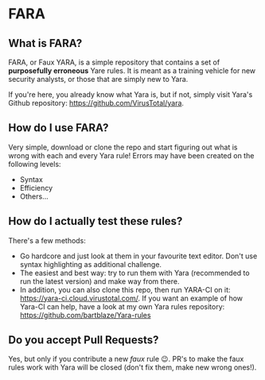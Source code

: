 # FARA

## What is FARA?
FARA, or Faux YARA, is a simple repository that contains a set of **purposefully erroneous** Yare rules. It is meant as a training vehicle for new security analysts, or those that are simply new to Yara. 

If you're here, you already know what Yara is, but if not, simply visit Yara's Github repository: https://github.com/VirusTotal/yara.

## How do I use FARA?
Very simple, download or clone the repo and start figuring out what is wrong with each and every Yara rule! Errors may have been created on the following levels:

* Syntax
* Efficiency
* Others...

## How do I actually test these rules?
There's a few methods:

* Go hardcore and just look at them in your favourite text editor. Don't use syntax highlighting as additional challenge.
* The easiest and best way: try to run them with Yara (recommended to run the latest version) and make way from there.
* In addition, you can also clone this repo, then run YARA-CI on it: https://yara-ci.cloud.virustotal.com/. 
If you want an example of how Yara-CI can help, have a look at my own Yara rules repository: https://github.com/bartblaze/Yara-rules

## Do you accept Pull Requests?
Yes, but only if you contribute a new *faux* rule :wink:. PR's to make the faux rules work with Yara will be closed (don't fix them, make new wrong ones!).
